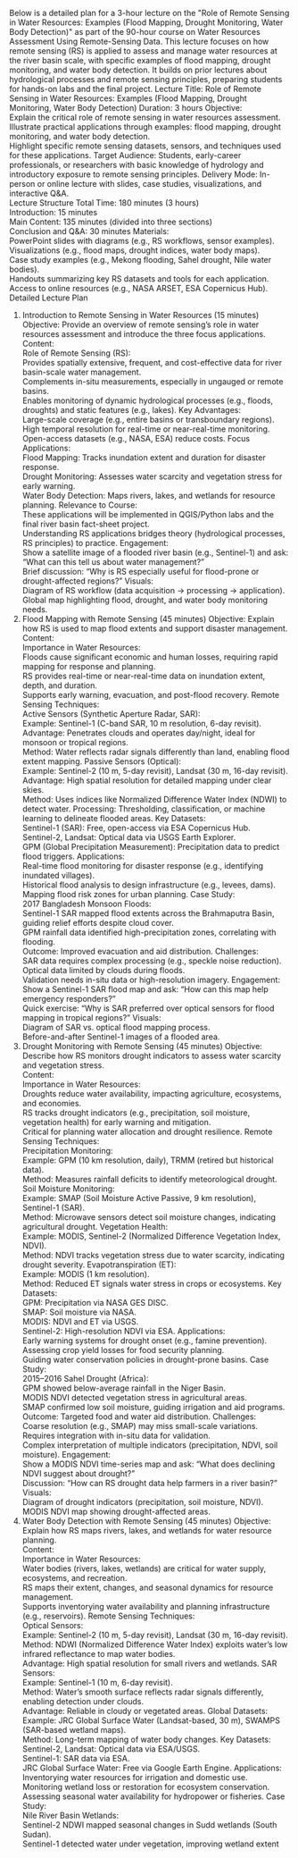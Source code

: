 Below is a detailed plan for a 3-hour lecture on the "Role of Remote Sensing in Water Resources: Examples (Flood Mapping, Drought Monitoring, Water Body Detection)" as part of the 90-hour course on Water Resources Assessment Using Remote-Sensing Data. This lecture focuses on how remote sensing (RS) is applied to assess and manage water resources at the river basin scale, with specific examples of flood mapping, drought monitoring, and water body detection. It builds on prior lectures about hydrological processes and remote sensing principles, preparing students for hands-on labs and the final project.
Lecture Title: Role of Remote Sensing in Water Resources: Examples (Flood Mapping, Drought Monitoring, Water Body Detection)
Duration: 3 hours
Objective:  
Explain the critical role of remote sensing in water resources assessment.  
Illustrate practical applications through examples: flood mapping, drought monitoring, and water body detection.  
Highlight specific remote sensing datasets, sensors, and techniques used for these applications.
Target Audience: Students, early-career professionals, or researchers with basic knowledge of hydrology and introductory exposure to remote sensing principles.
Delivery Mode: In-person or online lecture with slides, case studies, visualizations, and interactive Q&A.  
Lecture Structure
Total Time: 180 minutes (3 hours)  
Introduction: 15 minutes  
Main Content: 135 minutes (divided into three sections)  
Conclusion and Q&A: 30 minutes
Materials:  
PowerPoint slides with diagrams (e.g., RS workflows, sensor examples).  
Visualizations (e.g., flood maps, drought indices, water body maps).  
Case study examples (e.g., Mekong flooding, Sahel drought, Nile water bodies).  
Handouts summarizing key RS datasets and tools for each application.  
Access to online resources (e.g., NASA ARSET, ESA Copernicus Hub).
Detailed Lecture Plan
1. Introduction to Remote Sensing in Water Resources (15 minutes)
Objective: Provide an overview of remote sensing’s role in water resources assessment and introduce the three focus applications.  
Content:  
Role of Remote Sensing (RS):  
Provides spatially extensive, frequent, and cost-effective data for river basin-scale water management.  
Complements in-situ measurements, especially in ungauged or remote basins.  
Enables monitoring of dynamic hydrological processes (e.g., floods, droughts) and static features (e.g., lakes).
Key Advantages:  
Large-scale coverage (e.g., entire basins or transboundary regions).  
High temporal resolution for real-time or near-real-time monitoring.  
Open-access datasets (e.g., NASA, ESA) reduce costs.
Focus Applications:  
Flood Mapping: Tracks inundation extent and duration for disaster response.  
Drought Monitoring: Assesses water scarcity and vegetation stress for early warning.  
Water Body Detection: Maps rivers, lakes, and wetlands for resource planning.
Relevance to Course:  
These applications will be implemented in QGIS/Python labs and the final river basin fact-sheet project.  
Understanding RS applications bridges theory (hydrological processes, RS principles) to practice.
Engagement:  
Show a satellite image of a flooded river basin (e.g., Sentinel-1) and ask: “What can this tell us about water management?”  
Brief discussion: “Why is RS especially useful for flood-prone or drought-affected regions?”
Visuals:  
Diagram of RS workflow (data acquisition → processing → application).  
Global map highlighting flood, drought, and water body monitoring needs.
2. Flood Mapping with Remote Sensing (45 minutes)
Objective: Explain how RS is used to map flood extents and support disaster management.  
Content:  
Importance in Water Resources:  
Floods cause significant economic and human losses, requiring rapid mapping for response and planning.  
RS provides real-time or near-real-time data on inundation extent, depth, and duration.  
Supports early warning, evacuation, and post-flood recovery.
Remote Sensing Techniques:  
Active Sensors (Synthetic Aperture Radar, SAR):  
Example: Sentinel-1 (C-band SAR, 10 m resolution, 6-day revisit).  
Advantage: Penetrates clouds and operates day/night, ideal for monsoon or tropical regions.  
Method: Water reflects radar signals differently than land, enabling flood extent mapping.
Passive Sensors (Optical):  
Example: Sentinel-2 (10 m, 5-day revisit), Landsat (30 m, 16-day revisit).  
Advantage: High spatial resolution for detailed mapping under clear skies.  
Method: Uses indices like Normalized Difference Water Index (NDWI) to detect water.
Processing: Thresholding, classification, or machine learning to delineate flooded areas.
Key Datasets:  
Sentinel-1 (SAR): Free, open-access via ESA Copernicus Hub.  
Sentinel-2, Landsat: Optical data via USGS Earth Explorer.  
GPM (Global Precipitation Measurement): Precipitation data to predict flood triggers.
Applications:  
Real-time flood monitoring for disaster response (e.g., identifying inundated villages).  
Historical flood analysis to design infrastructure (e.g., levees, dams).  
Mapping flood risk zones for urban planning.
Case Study:  
2017 Bangladesh Monsoon Floods:  
Sentinel-1 SAR mapped flood extents across the Brahmaputra Basin, guiding relief efforts despite cloud cover.  
GPM rainfall data identified high-precipitation zones, correlating with flooding.  
Outcome: Improved evacuation and aid distribution.
Challenges:  
SAR data requires complex processing (e.g., speckle noise reduction).  
Optical data limited by clouds during floods.  
Validation needs in-situ data or high-resolution imagery.
Engagement:  
Show a Sentinel-1 SAR flood map and ask: “How can this map help emergency responders?”  
Quick exercise: “Why is SAR preferred over optical sensors for flood mapping in tropical regions?”
Visuals:  
Diagram of SAR vs. optical flood mapping process.  
Before-and-after Sentinel-1 images of a flooded area.
3. Drought Monitoring with Remote Sensing (45 minutes)
Objective: Describe how RS monitors drought indicators to assess water scarcity and vegetation stress.  
Content:  
Importance in Water Resources:  
Droughts reduce water availability, impacting agriculture, ecosystems, and economies.  
RS tracks drought indicators (e.g., precipitation, soil moisture, vegetation health) for early warning and mitigation.  
Critical for planning water allocation and drought resilience.
Remote Sensing Techniques:  
Precipitation Monitoring:  
Example: GPM (10 km resolution, daily), TRMM (retired but historical data).  
Method: Measures rainfall deficits to identify meteorological drought.
Soil Moisture Monitoring:  
Example: SMAP (Soil Moisture Active Passive, 9 km resolution), Sentinel-1 (SAR).  
Method: Microwave sensors detect soil moisture changes, indicating agricultural drought.
Vegetation Health:  
Example: MODIS, Sentinel-2 (Normalized Difference Vegetation Index, NDVI).  
Method: NDVI tracks vegetation stress due to water scarcity, indicating drought severity.
Evapotranspiration (ET):  
Example: MODIS (1 km resolution).  
Method: Reduced ET signals water stress in crops or ecosystems.
Key Datasets:  
GPM: Precipitation via NASA GES DISC.  
SMAP: Soil moisture via NASA.  
MODIS: NDVI and ET via USGS.  
Sentinel-2: High-resolution NDVI via ESA.
Applications:  
Early warning systems for drought onset (e.g., famine prevention).  
Assessing crop yield losses for food security planning.  
Guiding water conservation policies in drought-prone basins.
Case Study:  
2015–2016 Sahel Drought (Africa):  
GPM showed below-average rainfall in the Niger Basin.  
MODIS NDVI detected vegetation stress in agricultural areas.  
SMAP confirmed low soil moisture, guiding irrigation and aid programs.  
Outcome: Targeted food and water aid distribution.
Challenges:  
Coarse resolution (e.g., SMAP) may miss small-scale variations.  
Requires integration with in-situ data for validation.  
Complex interpretation of multiple indicators (precipitation, NDVI, soil moisture).
Engagement:  
Show a MODIS NDVI time-series map and ask: “What does declining NDVI suggest about drought?”  
Discussion: “How can RS drought data help farmers in a river basin?”
Visuals:  
Diagram of drought indicators (precipitation, soil moisture, NDVI).  
MODIS NDVI map showing drought-affected areas.
4. Water Body Detection with Remote Sensing (45 minutes)
Objective: Explain how RS maps rivers, lakes, and wetlands for water resource planning.  
Content:  
Importance in Water Resources:  
Water bodies (rivers, lakes, wetlands) are critical for water supply, ecosystems, and recreation.  
RS maps their extent, changes, and seasonal dynamics for resource management.  
Supports inventorying water availability and planning infrastructure (e.g., reservoirs).
Remote Sensing Techniques:  
Optical Sensors:  
Example: Sentinel-2 (10 m, 5-day revisit), Landsat (30 m, 16-day revisit).  
Method: NDWI (Normalized Difference Water Index) exploits water’s low infrared reflectance to map water bodies.  
Advantage: High spatial resolution for small rivers and wetlands.
SAR Sensors:  
Example: Sentinel-1 (10 m, 6-day revisit).  
Method: Water’s smooth surface reflects radar signals differently, enabling detection under clouds.  
Advantage: Reliable in cloudy or vegetated areas.
Global Datasets:  
Example: JRC Global Surface Water (Landsat-based, 30 m), SWAMPS (SAR-based wetland maps).  
Method: Long-term mapping of water body changes.
Key Datasets:  
Sentinel-2, Landsat: Optical data via ESA/USGS.  
Sentinel-1: SAR data via ESA.  
JRC Global Surface Water: Free via Google Earth Engine.
Applications:  
Inventorying water resources for irrigation and domestic use.  
Monitoring wetland loss or restoration for ecosystem conservation.  
Assessing seasonal water availability for hydropower or fisheries.
Case Study:  
Nile River Basin Wetlands:  
Sentinel-2 NDWI mapped seasonal changes in Sudd wetlands (South Sudan).  
Sentinel-1 detected water under vegetation, improving wetland extent